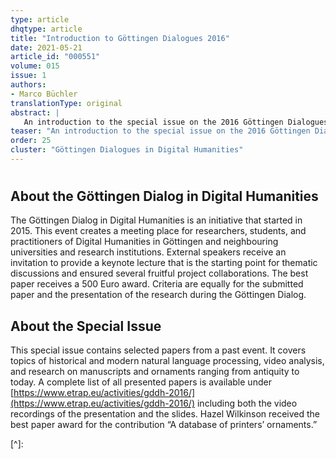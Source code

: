 ```yaml
---
type: article
dhqtype: article
title: "Introduction to Göttingen Dialogues 2016"
date: 2021-05-21
article_id: "000551"
volume: 015
issue: 1
authors:
- Marco Büchler
translationType: original
abstract: |
   An introduction to the special issue on the 2016 Göttingen Dialogues
teaser: "An introduction to the special issue on the 2016 Göttingen Dialogues"
order: 25
cluster: "Göttingen Dialogues in Digital Humanities"
---
```

  
# 
  
  

## About the Göttingen Dialog in Digital Humanities
  
The Göttingen Dialog in Digital Humanities is an initiative that started in 2015. This event creates a meeting place for researchers, students, and practitioners of Digital Humanities in Göttingen and neighbouring universities and research institutions. External speakers receive an invitation to provide a keynote lecture that is the starting point for thematic discussions and ensured several fruitful project collaborations. The best paper receives a 500 Euro award. Criteria are equally for the submitted paper and the presentation of the research during the Göttingen Dialog. 

  
  

## About the Special Issue
  
This special issue contains selected papers from a past event. It covers topics of historical and modern natural language processing, video analysis, and research on manuscripts and ornaments ranging from antiquity to today. A complete list of all presented papers is available under [https://www.etrap.eu/activities/gddh-2016/](https://www.etrap.eu/activities/gddh-2016/) including both the video recordings of the presentation and the slides. Hazel Wilkinson received the best paper award for the contribution  “A database of printers’ ornaments.”   
  
    
[^]:   